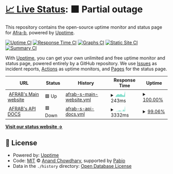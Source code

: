 # [📈 Live Status](https://demo.upptime.js.org): <!--live status--> **🟧 Partial outage**

This repository contains the open-source uptime monitor and status page for [Afra-b](https://demo.upptime.js.org), powered by [Upptime](https://github.com/upptime/upptime).

[![Uptime CI](https://github.com/Afra-b/afrab-status-page/workflows/Uptime%20CI/badge.svg)](https://github.com/Afra-b/afrab-status-page/actions?query=workflow%3A%22Uptime+CI%22)
[![Response Time CI](https://github.com/Afra-b/afrab-status-page/workflows/Response%20Time%20CI/badge.svg)](https://github.com/Afra-b/afrab-status-page/actions?query=workflow%3A%22Response+Time+CI%22)
[![Graphs CI](https://github.com/Afra-b/afrab-status-page/workflows/Graphs%20CI/badge.svg)](https://github.com/Afra-b/afrab-status-page/actions?query=workflow%3A%22Graphs+CI%22)
[![Static Site CI](https://github.com/Afra-b/afrab-status-page/workflows/Static%20Site%20CI/badge.svg)](https://github.com/Afra-b/afrab-status-page/actions?query=workflow%3A%22Static+Site+CI%22)
[![Summary CI](https://github.com/Afra-b/afrab-status-page/workflows/Summary%20CI/badge.svg)](https://github.com/Afra-b/afrab-status-page/actions?query=workflow%3A%22Summary+CI%22)

With [Upptime](https://upptime.js.org), you can get your own unlimited and free uptime monitor and status page, powered entirely by a GitHub repository. We use [Issues](https://github.com/Afra-b/afrab-status-page/issues) as incident reports, [Actions](https://github.com/Afra-b/afrab-status-page/actions) as uptime monitors, and [Pages](https://demo.upptime.js.org) for the status page.

<!--start: status pages-->
<!-- This summary is generated by Upptime (https://github.com/upptime/upptime) -->
<!-- Do not edit this manually, your changes will be overwritten -->
<!-- prettier-ignore -->
| URL | Status | History | Response Time | Uptime |
| --- | ------ | ------- | ------------- | ------ |
| <img alt="" src="https://icons.duckduckgo.com/ip3/website-three-iota-94.vercel.app.ico" height="13"> [AFRAB's Main website](https://website-three-iota-94.vercel.app/) | 🟩 Up | [afrab-s-main-website.yml](https://github.com/Afra-b/afrab-status-page/commits/HEAD/history/afrab-s-main-website.yml) | <details><summary><img alt="Response time graph" src="./graphs/afrab-s-main-website/response-time-week.png" height="20"> 243ms</summary><br><a href="https://Afra-b.github.io/afrab-status-page/history/afrab-s-main-website"><img alt="Response time 161" src="https://img.shields.io/endpoint?url=https%3A%2F%2Fraw.githubusercontent.com%2FAfra-b%2Fafrab-status-page%2FHEAD%2Fapi%2Fafrab-s-main-website%2Fresponse-time.json"></a><br><a href="https://Afra-b.github.io/afrab-status-page/history/afrab-s-main-website"><img alt="24-hour response time 512" src="https://img.shields.io/endpoint?url=https%3A%2F%2Fraw.githubusercontent.com%2FAfra-b%2Fafrab-status-page%2FHEAD%2Fapi%2Fafrab-s-main-website%2Fresponse-time-day.json"></a><br><a href="https://Afra-b.github.io/afrab-status-page/history/afrab-s-main-website"><img alt="7-day response time 243" src="https://img.shields.io/endpoint?url=https%3A%2F%2Fraw.githubusercontent.com%2FAfra-b%2Fafrab-status-page%2FHEAD%2Fapi%2Fafrab-s-main-website%2Fresponse-time-week.json"></a><br><a href="https://Afra-b.github.io/afrab-status-page/history/afrab-s-main-website"><img alt="30-day response time 165" src="https://img.shields.io/endpoint?url=https%3A%2F%2Fraw.githubusercontent.com%2FAfra-b%2Fafrab-status-page%2FHEAD%2Fapi%2Fafrab-s-main-website%2Fresponse-time-month.json"></a><br><a href="https://Afra-b.github.io/afrab-status-page/history/afrab-s-main-website"><img alt="1-year response time 161" src="https://img.shields.io/endpoint?url=https%3A%2F%2Fraw.githubusercontent.com%2FAfra-b%2Fafrab-status-page%2FHEAD%2Fapi%2Fafrab-s-main-website%2Fresponse-time-year.json"></a></details> | <details><summary><a href="https://Afra-b.github.io/afrab-status-page/history/afrab-s-main-website">100.00%</a></summary><a href="https://Afra-b.github.io/afrab-status-page/history/afrab-s-main-website"><img alt="All-time uptime 99.95%" src="https://img.shields.io/endpoint?url=https%3A%2F%2Fraw.githubusercontent.com%2FAfra-b%2Fafrab-status-page%2FHEAD%2Fapi%2Fafrab-s-main-website%2Fuptime.json"></a><br><a href="https://Afra-b.github.io/afrab-status-page/history/afrab-s-main-website"><img alt="24-hour uptime 100.00%" src="https://img.shields.io/endpoint?url=https%3A%2F%2Fraw.githubusercontent.com%2FAfra-b%2Fafrab-status-page%2FHEAD%2Fapi%2Fafrab-s-main-website%2Fuptime-day.json"></a><br><a href="https://Afra-b.github.io/afrab-status-page/history/afrab-s-main-website"><img alt="7-day uptime 100.00%" src="https://img.shields.io/endpoint?url=https%3A%2F%2Fraw.githubusercontent.com%2FAfra-b%2Fafrab-status-page%2FHEAD%2Fapi%2Fafrab-s-main-website%2Fuptime-week.json"></a><br><a href="https://Afra-b.github.io/afrab-status-page/history/afrab-s-main-website"><img alt="30-day uptime 99.71%" src="https://img.shields.io/endpoint?url=https%3A%2F%2Fraw.githubusercontent.com%2FAfra-b%2Fafrab-status-page%2FHEAD%2Fapi%2Fafrab-s-main-website%2Fuptime-month.json"></a><br><a href="https://Afra-b.github.io/afrab-status-page/history/afrab-s-main-website"><img alt="1-year uptime 99.95%" src="https://img.shields.io/endpoint?url=https%3A%2F%2Fraw.githubusercontent.com%2FAfra-b%2Fafrab-status-page%2FHEAD%2Fapi%2Fafrab-s-main-website%2Fuptime-year.json"></a></details>
| <img alt="" src="https://icons.duckduckgo.com/ip3/afrab-dev-api-v1.onrender.com.ico" height="13"> [AFRAB's API DOCS](https://afrab-dev-api-v1.onrender.com/api/swagger/) | 🟥 Down | [afrab-s-api-docs.yml](https://github.com/Afra-b/afrab-status-page/commits/HEAD/history/afrab-s-api-docs.yml) | <details><summary><img alt="Response time graph" src="./graphs/afrab-s-api-docs/response-time-week.png" height="20"> 3332ms</summary><br><a href="https://Afra-b.github.io/afrab-status-page/history/afrab-s-api-docs"><img alt="Response time 3089" src="https://img.shields.io/endpoint?url=https%3A%2F%2Fraw.githubusercontent.com%2FAfra-b%2Fafrab-status-page%2FHEAD%2Fapi%2Fafrab-s-api-docs%2Fresponse-time.json"></a><br><a href="https://Afra-b.github.io/afrab-status-page/history/afrab-s-api-docs"><img alt="24-hour response time 7670" src="https://img.shields.io/endpoint?url=https%3A%2F%2Fraw.githubusercontent.com%2FAfra-b%2Fafrab-status-page%2FHEAD%2Fapi%2Fafrab-s-api-docs%2Fresponse-time-day.json"></a><br><a href="https://Afra-b.github.io/afrab-status-page/history/afrab-s-api-docs"><img alt="7-day response time 3332" src="https://img.shields.io/endpoint?url=https%3A%2F%2Fraw.githubusercontent.com%2FAfra-b%2Fafrab-status-page%2FHEAD%2Fapi%2Fafrab-s-api-docs%2Fresponse-time-week.json"></a><br><a href="https://Afra-b.github.io/afrab-status-page/history/afrab-s-api-docs"><img alt="30-day response time 1742" src="https://img.shields.io/endpoint?url=https%3A%2F%2Fraw.githubusercontent.com%2FAfra-b%2Fafrab-status-page%2FHEAD%2Fapi%2Fafrab-s-api-docs%2Fresponse-time-month.json"></a><br><a href="https://Afra-b.github.io/afrab-status-page/history/afrab-s-api-docs"><img alt="1-year response time 3089" src="https://img.shields.io/endpoint?url=https%3A%2F%2Fraw.githubusercontent.com%2FAfra-b%2Fafrab-status-page%2FHEAD%2Fapi%2Fafrab-s-api-docs%2Fresponse-time-year.json"></a></details> | <details><summary><a href="https://Afra-b.github.io/afrab-status-page/history/afrab-s-api-docs">99.06%</a></summary><a href="https://Afra-b.github.io/afrab-status-page/history/afrab-s-api-docs"><img alt="All-time uptime 98.98%" src="https://img.shields.io/endpoint?url=https%3A%2F%2Fraw.githubusercontent.com%2FAfra-b%2Fafrab-status-page%2FHEAD%2Fapi%2Fafrab-s-api-docs%2Fuptime.json"></a><br><a href="https://Afra-b.github.io/afrab-status-page/history/afrab-s-api-docs"><img alt="24-hour uptime 97.21%" src="https://img.shields.io/endpoint?url=https%3A%2F%2Fraw.githubusercontent.com%2FAfra-b%2Fafrab-status-page%2FHEAD%2Fapi%2Fafrab-s-api-docs%2Fuptime-day.json"></a><br><a href="https://Afra-b.github.io/afrab-status-page/history/afrab-s-api-docs"><img alt="7-day uptime 99.06%" src="https://img.shields.io/endpoint?url=https%3A%2F%2Fraw.githubusercontent.com%2FAfra-b%2Fafrab-status-page%2FHEAD%2Fapi%2Fafrab-s-api-docs%2Fuptime-week.json"></a><br><a href="https://Afra-b.github.io/afrab-status-page/history/afrab-s-api-docs"><img alt="30-day uptime 99.29%" src="https://img.shields.io/endpoint?url=https%3A%2F%2Fraw.githubusercontent.com%2FAfra-b%2Fafrab-status-page%2FHEAD%2Fapi%2Fafrab-s-api-docs%2Fuptime-month.json"></a><br><a href="https://Afra-b.github.io/afrab-status-page/history/afrab-s-api-docs"><img alt="1-year uptime 98.98%" src="https://img.shields.io/endpoint?url=https%3A%2F%2Fraw.githubusercontent.com%2FAfra-b%2Fafrab-status-page%2FHEAD%2Fapi%2Fafrab-s-api-docs%2Fuptime-year.json"></a></details>

<!--end: status pages-->

[**Visit our status website →**](https://demo.upptime.js.org)

## 📄 License

- Powered by: [Upptime](https://github.com/upptime/upptime)
- Code: [MIT](./LICENSE) © [Anand Chowdhary](https://anandchowdhary.com), supported by [Pabio](https://pabio.com)
- Data in the `./history` directory: [Open Database License](https://opendatacommons.org/licenses/odbl/1-0/)

